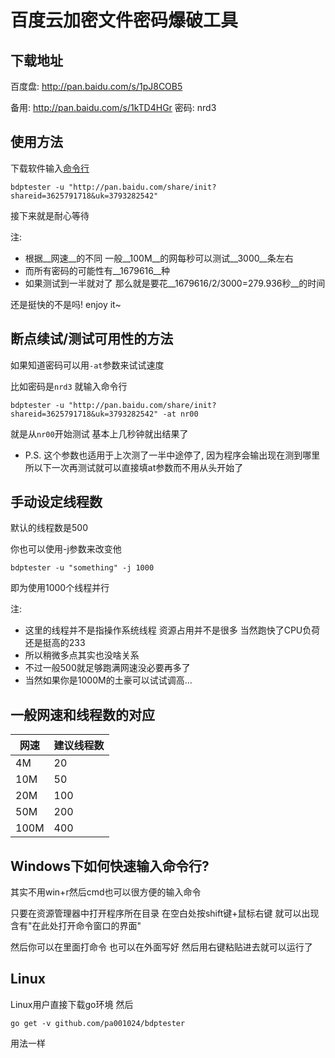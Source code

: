 百度云加密文件密码爆破工具
==========================

下载地址
--------

百度盘: http://pan.baidu.com/s/1pJ8COB5

备用: http://pan.baidu.com/s/1kTD4HGr 密码: nrd3

使用方法
--------

下载软件输入[命令行](#windows下如何快速输入命令行)

`bdptester -u "http://pan.baidu.com/share/init?shareid=3625791718&uk=3793282542"`

接下来就是耐心等待

注:

+ 根据__网速__的不同 一般__100M__的网每秒可以测试__3000__条左右
+ 而所有密码的可能性有__1679616__种
+ 如果测试到一半就对了 那么就是要花__1679616/2/3000=279.936秒__的时间

还是挺快的不是吗! enjoy it~

断点续试/测试可用性的方法
--------

如果知道密码可以用`-at`参数来试试速度

比如密码是`nrd3` 就输入命令行

`bdptester -u "http://pan.baidu.com/share/init?shareid=3625791718&uk=3793282542" -at nr00`

就是从`nr00`开始测试 基本上几秒钟就出结果了

+ P.S. 这个参数也适用于上次测了一半中途停了, 因为程序会输出现在测到哪里 所以下一次再测试就可以直接填at参数而不用从头开始了

手动设定线程数
--------------

默认的线程数是500

你也可以使用-j参数来改变他

`bdptester -u "something" -j 1000`

即为使用1000个线程并行

注: 

+ 这里的线程并不是指操作系统线程 资源占用并不是很多 当然跑快了CPU负荷还是挺高的233
+ 所以稍微多点其实也没啥关系
+ 不过一般500就足够跑满网速没必要再多了
+ 当然如果你是1000M的土豪可以试试调高...

一般网速和线程数的对应
---------------------

| 网速       | 建议线程数   |
| ---------- | ------------ |
| 4M         | 20           |
| 10M        | 50           |
| 20M        | 100          |
| 50M        | 200          |
| 100M       | 400          |


Windows下如何快速输入命令行?
----------------------------

其实不用win+r然后cmd也可以很方便的输入命令

只要在资源管理器中打开程序所在目录 在空白处按shift键+鼠标右键 就可以出现含有"在此处打开命令窗口的界面"

然后你可以在里面打命令 也可以在外面写好 然后用右键粘贴进去就可以运行了


Linux
-----

Linux用户直接下载go环境 然后

`go get -v github.com/pa001024/bdptester`

用法一样